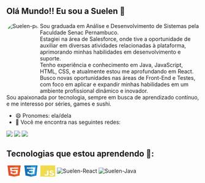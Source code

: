 ## Olá Mundo!! Eu sou a Suelen 👋

   <img align="left" alt="Suelen-pic" height="180" style="border-radius:30px;"        
  src="https://github.com/user-attachments/assets/5cb4f31e-696d-4956-b79b-cb7d2f6c06b4">

Sou graduada em Análise e Desenvolvimento de Sistemas pela Faculdade Senac Pernambuco. <br>
Estagiei na área de Salesforce, onde tive a oportunidade de auxiliar em diversas atividades relacionadas à plataforma, 
aprimorando minhas habilidades em desenvolvimento e suporte.  <br>
Tenho experiência e conhecimento em Java, JavaScript, HTML, CSS, e atualmente estou me aprofundando em React.   <br>
Busco novas oportunidades nas áreas de Front-End e Testes, com foco em aplicar e expandir minhas habilidades em um ambiente profissional dinâmico e inovador.  <br>
Sou apaixonada por tecnologia, sempre em busca de aprendizado contínuo, e me interesso por séries, games e sushi.  <br>

- 😄 Pronomes: ela/dela 
- 📱 Você me encontra nas seguintes redes: 
<div>   
  <a href="https://www.linkedin.com/in/suelendias01/" target="_blank"><img src="https://img.shields.io/badge/-LinkedIn-%230077B5?style=for-the-badge&logo=linkedin&logoColor=white" target="_blank"></a> 
 <a href = "mailto:diassuelen01@gmail.com"><img src="https://img.shields.io/badge/-Gmail-%23333?style=for-the-badge&logo=gmail&logoColor=white" target="_blank"></a>  
 <a href = "https://www.salesforce.com/trailblazer/suelendias"><img src="https://img.shields.io/badge/-Trailhead-%230080B3?style=for-the-badge&logo=salesforce&logoColor=white" target="_blank"></a>  
</div>
   

 ## Tecnologias que estou aprendendo 🌱:  
 <div style="display: inline_block">   
  <img align="center" alt="Suelen-HTML" height="30" width="40" src="https://raw.githubusercontent.com/devicons/devicon/master/icons/html5/html5-original.svg">
  <img align="center" alt="Suelen-CSS" height="30" width="40" src="https://raw.githubusercontent.com/devicons/devicon/master/icons/css3/css3-original.svg">
  <img align="center" alt="Suelen-Js" height="30" width="40" src="https://raw.githubusercontent.com/devicons/devicon/master/icons/javascript/javascript-plain.svg">
  <img align="center" alt="Suelen-React" height="30" width="40" src="https://upload.wikimedia.org/wikipedia/commons/thumb/a/a7/React-icon.svg/1200px-React-icon.svg.png">  
  <img align="center" alt="Suelen-Java" height="30" width="40" src="https://cdn.jsdelivr.net/gh/devicons/devicon/icons/java/java-original.svg">
</div>   
 
